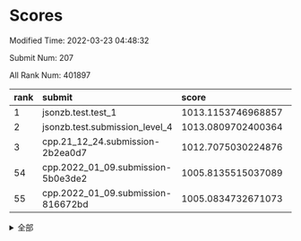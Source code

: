 # Scores

Modified Time: 2022-03-23 04:48:32

Submit Num: 207

All Rank Num: 401897

| rank |               submit               |       score        |       sigma        | pk_num |
| :--- | :--------------------------------- | :----------------- | :----------------- | :----- |
| 1    | jsonzb.test.test_1                 | 1013.1153746968857 | 0.7924798335214466 | 7758   |
| 2    | jsonzb.test.submission_level_4     | 1013.0809702400364 | 0.8236050766145565 | 7770   |
| 3    | cpp.21_12_24.submission-2b2ea0d7   | 1012.7075030224876 | 0.7896450167389367 | 7771   |
| 54   | cpp.2022_01_09.submission-5b0e3de2 | 1005.8135515037089 | 0.7098604977251821 | 7767   |
| 55   | cpp.2022_01_09.submission-816672bd | 1005.0834732671073 | 0.7297487250858428 | 7766   |


<details>
<summary>全部</summary>

| rank |                 submit                 |       score        |       sigma        | pk_num |
| :--- | :------------------------------------- | :----------------- | :----------------- | :----- |
| 1    | jsonzb.test.test_1                     | 1013.1153746968857 | 0.7924798335214466 | 7758   |
| 2    | jsonzb.test.submission_level_4         | 1013.0809702400364 | 0.8236050766145565 | 7770   |
| 3    | cpp.21_12_24.submission-2b2ea0d7       | 1012.7075030224876 | 0.7896450167389367 | 7771   |
| 4    | gobigger.level_3.submission_level_3_15 | 1011.4433985237041 | 0.7948882536684888 | 7765   |
| 5    | gobigger.level_3.submission_level_3_30 | 1011.431562328437  | 0.7538304411104747 | 7769   |
| 6    | gobigger.level_3.submission_level_3_40 | 1011.3708152011261 | 0.7994039695456571 | 7770   |
| 7    | gobigger.level_3.submission_level_3_43 | 1011.3644284158544 | 0.7837383217767581 | 7770   |
| 8    | gobigger.level_3.submission_level_3_33 | 1011.2240377724869 | 0.7884190382246783 | 7765   |
| 9    | gobigger.level_3.submission_level_3_34 | 1010.9103461170273 | 0.7802251974054362 | 7764   |
| 10   | gobigger.level_3.submission_level_3_24 | 1010.8966486536792 | 0.7756935051371563 | 7765   |
| 11   | gobigger.level_3.submission_level_3_36 | 1010.6830650005055 | 0.7600327555945853 | 7768   |
| 12   | gobigger.level_3.submission_level_3_1  | 1010.6547417331931 | 0.7565514456884587 | 7769   |
| 13   | gobigger.level_3.submission_level_3_29 | 1010.5570249568982 | 0.7622682053209194 | 7764   |
| 14   | gobigger.level_3.submission_level_3_47 | 1010.4373537349641 | 0.7678808700454247 | 7765   |
| 15   | gobigger.level_3.submission_level_3_9  | 1010.3970369399449 | 0.794540385085832  | 7765   |
| 16   | gobigger.level_3.submission_level_3_10 | 1010.3840977424993 | 0.7626532979369229 | 7766   |
| 17   | gobigger.level_3.submission_level_3_3  | 1010.3803820036266 | 0.7708690599131277 | 7764   |
| 18   | gobigger.level_3.submission_level_3_16 | 1010.3382102768292 | 0.7666294448495666 | 7762   |
| 19   | gobigger.level_3.submission_level_3_26 | 1010.2756214257149 | 0.7681483333830986 | 7763   |
| 20   | gobigger.level_3.submission_level_3_46 | 1010.2586518620005 | 0.757252424414305  | 7766   |
| 21   | gobigger.level_3.submission_level_3_0  | 1010.2494627877934 | 0.7440396829394587 | 7764   |
| 22   | gobigger.level_3.submission_level_3_4  | 1010.2407268195532 | 0.7650970579952276 | 7768   |
| 23   | gobigger.level_3.submission_level_3_5  | 1010.1412643752302 | 0.7550590923074925 | 7769   |
| 24   | gobigger.level_3.submission_level_3_11 | 1010.139224117087  | 0.7722751336649558 | 7761   |
| 25   | gobigger.level_3.submission_level_3_39 | 1010.120419951593  | 0.7675283091345639 | 7768   |
| 26   | gobigger.level_3.submission_level_3_14 | 1010.103050318443  | 0.7556973137616699 | 7762   |
| 27   | gobigger.level_3.submission_level_3_48 | 1010.0958418823232 | 0.7552252870719656 | 7766   |
| 28   | gobigger.level_3.submission_level_3_19 | 1010.0871490183634 | 0.7655842672957248 | 7761   |
| 29   | gobigger.level_3.submission_level_3_44 | 1010.0345390706492 | 0.778444581116873  | 7767   |
| 30   | gobigger.level_3.submission_level_3_25 | 1009.9953778379285 | 0.7505003939207474 | 7767   |
| 31   | gobigger.level_3.submission_level_3_27 | 1009.9376417623121 | 0.7408548628364375 | 7764   |
| 32   | gobigger.level_3.submission_level_3_49 | 1009.8529007807241 | 0.744751140354557  | 7765   |
| 33   | gobigger.level_3.submission_level_3_42 | 1009.8182755771214 | 0.7587107175358367 | 7765   |
| 34   | gobigger.level_3.submission_level_3_32 | 1009.7265553956717 | 0.7622409626955142 | 7763   |
| 35   | gobigger.level_3.submission_level_3_37 | 1009.697161848752  | 0.7581726552023011 | 7772   |
| 36   | gobigger.level_3.submission_level_3_2  | 1009.6345814622515 | 0.7725293889689192 | 7765   |
| 37   | gobigger.level_3.submission_level_3_20 | 1009.6298695807075 | 0.754564520750701  | 7762   |
| 38   | gobigger.level_3.submission_level_3_38 | 1009.6216120913946 | 0.7446419961593124 | 7767   |
| 39   | gobigger.level_3.submission_level_3_18 | 1009.5102273234959 | 0.7581484351982597 | 7765   |
| 40   | gobigger.level_3.submission_level_3_22 | 1009.5007697922503 | 0.753287779918692  | 7763   |
| 41   | gobigger.level_3.submission_level_3_23 | 1009.4270547323775 | 0.7477202592645217 | 7768   |
| 42   | gobigger.level_3.submission_level_3_45 | 1009.4132765452039 | 0.7623144267132911 | 7768   |
| 43   | gobigger.level_3.submission_level_3_28 | 1009.3885891830691 | 0.7523049853007984 | 7766   |
| 44   | gobigger.level_3.submission_level_3_17 | 1009.3802707039242 | 0.7437383574997781 | 7763   |
| 45   | gobigger.level_3.submission_level_3_31 | 1009.3418815721577 | 0.7417650282618918 | 7769   |
| 46   | gobigger.level_3.submission_level_3_6  | 1009.2797505004221 | 0.767039308090156  | 7764   |
| 47   | gobigger.level_3.submission_level_3_41 | 1009.2251027815009 | 0.7530343083583432 | 7764   |
| 48   | gobigger.level_3.submission_level_3_8  | 1008.894614243019  | 0.7514383369265935 | 7768   |
| 49   | gobigger.level_3.submission_level_3_7  | 1008.8686170002696 | 0.7467487384545718 | 7766   |
| 50   | gobigger.level_3.submission_level_3_12 | 1008.7159755050013 | 0.7436395557418263 | 7770   |
| 51   | gobigger.level_3.submission_level_3_35 | 1008.6849956225894 | 0.7257741068807965 | 7765   |
| 52   | gobigger.level_3.submission_level_3_13 | 1008.5473892089507 | 0.738727016263923  | 7765   |
| 53   | gobigger.level_3.submission_level_3_21 | 1008.532971471045  | 0.7499636937102642 | 7765   |
| 54   | cpp.2022_01_09.submission-5b0e3de2     | 1005.8135515037089 | 0.7098604977251821 | 7767   |
| 55   | cpp.2022_01_09.submission-816672bd     | 1005.0834732671073 | 0.7297487250858428 | 7766   |
| 56   | gobigger.level_1.submission_level_1_44 | 1004.5882319071374 | 0.7423556553483752 | 7768   |
| 57   | gobigger.level_1.submission_level_1_12 | 1004.5450768127478 | 0.7378136344681622 | 7763   |
| 58   | gobigger.level_1.submission_level_1_42 | 1004.531067710455  | 0.7157582223872029 | 7763   |
| 59   | gobigger.level_1.submission_level_1_29 | 1004.419101976489  | 0.7150872714815877 | 7765   |
| 60   | gobigger.level_1.submission_level_1_35 | 1004.18322143741   | 0.721591244454314  | 7768   |
| 61   | gobigger.level_1.submission_level_1_43 | 1004.1574917895819 | 0.7113131995485932 | 7765   |
| 62   | gobigger.level_1.submission_level_1_15 | 1004.087172961048  | 0.7209664658233248 | 7765   |
| 63   | gobigger.level_1.submission_level_1_26 | 1004.0680555472737 | 0.7230848326977649 | 7766   |
| 64   | gobigger.level_1.submission_level_1_33 | 1003.9275134356427 | 0.7093548434807379 | 7769   |
| 65   | gobigger.level_1.submission_level_1_2  | 1003.7237418519065 | 0.713981099837013  | 7767   |
| 66   | gobigger.level_1.submission_level_1_25 | 1003.6976618469391 | 0.7285472158434243 | 7769   |
| 67   | gobigger.level_1.submission_level_1_30 | 1003.6941142426923 | 0.7169567844583782 | 7767   |
| 68   | gobigger.level_1.submission_level_1_18 | 1003.69090960913   | 0.7149758819924459 | 7765   |
| 69   | gobigger.level_1.submission_level_1_27 | 1003.6354047109594 | 0.7216519674887109 | 7768   |
| 70   | gobigger.level_1.submission_level_1_20 | 1003.5956235781559 | 0.7202390054515012 | 7762   |
| 71   | gobigger.level_1.submission_level_1_9  | 1003.5871688918603 | 0.7045742828779253 | 7769   |
| 72   | gobigger.level_1.submission_level_1_1  | 1003.5618182872213 | 0.7228869538679267 | 7763   |
| 73   | gobigger.level_1.submission_level_1_23 | 1003.5133262534682 | 0.7207755201821919 | 7767   |
| 74   | gobigger.level_1.submission_level_1_7  | 1003.4715781394448 | 0.7145161199444019 | 7762   |
| 75   | gobigger.level_1.submission_level_1_8  | 1003.469513160283  | 0.7097304129109034 | 7763   |
| 76   | gobigger.level_1.submission_level_1_5  | 1003.3904942310451 | 0.7271427608448697 | 7773   |
| 77   | gobigger.level_1.submission_level_1_32 | 1003.3337649364902 | 0.7146421873606701 | 7765   |
| 78   | gobigger.level_1.submission_level_1_21 | 1003.3123770098172 | 0.7184853869118198 | 7767   |
| 79   | gobigger.level_1.submission_level_1_0  | 1003.2729458126845 | 0.7151205339527924 | 7764   |
| 80   | gobigger.level_1.submission_level_1_13 | 1003.162339433301  | 0.7137660282659307 | 7767   |
| 81   | gobigger.level_1.submission_level_1_40 | 1003.1136457241557 | 0.7136369171196668 | 7764   |
| 82   | gobigger.level_1.submission_level_1_19 | 1003.1076740228528 | 0.7165622799120093 | 7768   |
| 83   | gobigger.level_1.submission_level_1_16 | 1003.0583819825573 | 0.7229561914668435 | 7767   |
| 84   | gobigger.level_1.submission_level_1_41 | 1003.0081620617793 | 0.7061252786158988 | 7762   |
| 85   | gobigger.level_1.submission_level_1_28 | 1002.9545494324162 | 0.7154083345992189 | 7762   |
| 86   | gobigger.level_1.submission_level_1_46 | 1002.8981886616943 | 0.7156408672401546 | 7764   |
| 87   | gobigger.level_1.submission_level_1_37 | 1002.8783470758328 | 0.7212686304743784 | 7772   |
| 88   | gobigger.level_1.submission_level_1_38 | 1002.8665369626952 | 0.7275092992756487 | 7768   |
| 89   | gobigger.level_1.submission_level_1_36 | 1002.8627040412928 | 0.7187125313297127 | 7763   |
| 90   | gobigger.level_1.submission_level_1_47 | 1002.8594154875312 | 0.7174845320971815 | 7768   |
| 91   | gobigger.level_1.submission_level_1_48 | 1002.8567949825606 | 0.7144440763372049 | 7767   |
| 92   | gobigger.level_1.submission_level_1_22 | 1002.8455497060883 | 0.7134706884059637 | 7767   |
| 93   | gobigger.level_1.submission_level_1_17 | 1002.6993661429345 | 0.7189686067906209 | 7765   |
| 94   | gobigger.level_1.submission_level_1_3  | 1002.6792610740523 | 0.713944354684925  | 7772   |
| 95   | gobigger.level_1.submission_level_1_24 | 1002.6654142696918 | 0.7087027959275599 | 7764   |
| 96   | gobigger.level_1.submission_level_1_39 | 1002.6617736741711 | 0.7034309434391581 | 7767   |
| 97   | gobigger.level_1.submission_level_1_14 | 1002.6063506042148 | 0.711793592235692  | 7765   |
| 98   | gobigger.level_1.submission_level_1_34 | 1002.5992169995408 | 0.7109954424008142 | 7764   |
| 99   | gobigger.level_1.submission_level_1_45 | 1002.5822481455017 | 0.703843071157405  | 7764   |
| 100  | gobigger.level_1.submission_level_1_6  | 1002.5062167969767 | 0.7048302852236268 | 7769   |
| 101  | gobigger.level_1.submission_level_1_49 | 1002.4584739486769 | 0.7081489695618819 | 7772   |
| 102  | gobigger.level_1.submission_level_1_4  | 1002.395498701151  | 0.7128146286748013 | 7771   |
| 103  | gobigger.level_1.submission_level_1_10 | 1002.1157305072878 | 0.7145824847858756 | 7763   |
| 104  | gobigger.level_1.submission_level_1_11 | 1001.9843185347072 | 0.7083269515160068 | 7766   |
| 105  | gobigger.level_1.submission_level_1_31 | 1001.775920993239  | 0.7114733453439687 | 7760   |
| 106  | gobigger.random.submission_random_47   | 997.4063747472316  | 0.7023114088492175 | 7766   |
| 107  | gobigger.random.submission_random_4    | 997.2275612392284  | 0.7152614202988865 | 7767   |
| 108  | gobigger.random.submission_random_2    | 996.9936810411399  | 0.7065781076415079 | 7767   |
| 109  | gobigger.random.submission_random_15   | 996.9470168396407  | 0.7252706746644049 | 7767   |
| 110  | gobigger.random.submission_random_21   | 996.9232501673727  | 0.7094628087272494 | 7766   |
| 111  | gobigger.random.submission_random_10   | 996.9089403204225  | 0.7219554880864496 | 7767   |
| 112  | gobigger.random.submission_random_28   | 996.7416528800691  | 0.7177734842643172 | 7772   |
| 113  | gobigger.random.submission_random_31   | 996.7205238513615  | 0.7071766755801233 | 7762   |
| 114  | gobigger.random.submission_random_5    | 996.7203405926883  | 0.7192144949835482 | 7770   |
| 115  | gobigger.random.submission_random_32   | 996.6800159542519  | 0.7036507907469732 | 7765   |
| 116  | gobigger.random.submission_random_41   | 996.6715269730367  | 0.7157497005231924 | 7764   |
| 117  | gobigger.random.submission_random_20   | 996.6686096044375  | 0.7100712289278954 | 7772   |
| 118  | gobigger.random.submission_random_26   | 996.5567977433213  | 0.7092934640474428 | 7765   |
| 119  | gobigger.random.submission_random_6    | 996.4993651789038  | 0.7173961339918472 | 7768   |
| 120  | gobigger.random.submission_random_1    | 996.4444408778426  | 0.688960555908387  | 7771   |
| 121  | gobigger.random.submission_random_44   | 996.4223936627939  | 0.7022861510821431 | 7766   |
| 122  | gobigger.random.submission_random_27   | 996.406580437814   | 0.7237074333090393 | 7766   |
| 123  | gobigger.random.submission_random_19   | 996.4052061781443  | 0.7083574402420648 | 7768   |
| 124  | gobigger.random.submission_random_40   | 996.3650188556461  | 0.7086225654332178 | 7767   |
| 125  | gobigger.random.submission_random_11   | 996.3182667572006  | 0.7162355114011704 | 7772   |
| 126  | gobigger.random.submission_random_43   | 996.3023568791009  | 0.6998956408312136 | 7759   |
| 127  | gobigger.random.submission_random_39   | 996.2656129983303  | 0.7041275515735078 | 7766   |
| 128  | gobigger.random.submission_random_42   | 996.2607363544354  | 0.7145788769669449 | 7769   |
| 129  | gobigger.random.submission_random_22   | 996.2403416538133  | 0.7078479145180597 | 7763   |
| 130  | gobigger.random.submission_random_45   | 996.2268907826854  | 0.712959766272539  | 7763   |
| 131  | gobigger.random.submission_random_29   | 996.2002184299708  | 0.7063625189271143 | 7768   |
| 132  | gobigger.random.submission_random_12   | 996.0970955686118  | 0.7293404269065032 | 7765   |
| 133  | gobigger.random.submission_random_13   | 996.0862813471791  | 0.7225184288955399 | 7768   |
| 134  | gobigger.random.submission_random_7    | 996.0690130790484  | 0.7150532606433984 | 7765   |
| 135  | gobigger.random.submission_random_17   | 996.0602546198517  | 0.7105767387210682 | 7768   |
| 136  | gobigger.random.submission_random_24   | 996.0304798772936  | 0.7237006096286097 | 7765   |
| 137  | gobigger.random.submission_random_48   | 996.0042339847644  | 0.7313626211153399 | 7764   |
| 138  | gobigger.random.submission_random_3    | 995.9991164403069  | 0.7089043139728877 | 7764   |
| 139  | gobigger.random.submission_random_38   | 995.9814568006517  | 0.7060402008562411 | 7770   |
| 140  | gobigger.random.submission_random_18   | 995.9245573804002  | 0.7100492022028394 | 7767   |
| 141  | gobigger.random.submission_random_0    | 995.9008211618067  | 0.7074928758335236 | 7765   |
| 142  | gobigger.random.submission_random_49   | 995.8997453825725  | 0.6986225274818222 | 7769   |
| 143  | gobigger.random.submission_random_14   | 995.8259367778471  | 0.7197107755772726 | 7764   |
| 144  | gobigger.random.submission_random_35   | 995.726100298599   | 0.7156272880395516 | 7766   |
| 145  | gobigger.random.submission_random_25   | 995.6178042416333  | 0.709668235113774  | 7755   |
| 146  | gobigger.random.submission_random_33   | 995.5769680166721  | 0.7057001024030796 | 7767   |
| 147  | gobigger.random.submission_random_16   | 995.5726528670035  | 0.7174749528146467 | 7766   |
| 148  | gobigger.random.submission_random_23   | 995.5205584272687  | 0.7009831818458515 | 7769   |
| 149  | gobigger.random.submission_random_8    | 995.5114731666637  | 0.7112888843641212 | 7762   |
| 150  | gobigger.random.submission_random_37   | 995.3136235045729  | 0.7063395184229732 | 7769   |
| 151  | gobigger.random.submission_random_36   | 995.1680727648859  | 0.7062225468874597 | 7768   |
| 152  | gobigger.random.submission_random_9    | 995.1671160299293  | 0.701825381085776  | 7767   |
| 153  | gobigger.random.submission_random_30   | 994.9974712790209  | 0.7183383536796247 | 7765   |
| 154  | gobigger.random.submission_random_34   | 994.9244827365076  | 0.7250421835995683 | 7766   |
| 155  | gobigger.random.submission_random_46   | 994.7003860257696  | 0.7194163488715685 | 7767   |
| 156  | gobigger.level_2.submission_level_2_7  | 993.973758795424   | 0.7285899666396524 | 7761   |
| 157  | gobigger.level_2.submission_level_2_2  | 993.9066848968869  | 0.7323300565400994 | 7762   |
| 158  | gobigger.level_2.submission_level_2_44 | 993.7480899900493  | 0.7272624088215378 | 7766   |
| 159  | gobigger.level_2.submission_level_2_0  | 993.6136133834005  | 0.7249678507448453 | 7766   |
| 160  | gobigger.level_2.submission_level_2_35 | 993.5506508849893  | 0.7221628814770031 | 7769   |
| 161  | gobigger.level_2.submission_level_2_13 | 993.4085845402809  | 0.7248260087897789 | 7771   |
| 162  | gobigger.level_2.submission_level_2_19 | 993.1489551879214  | 0.7326303645180776 | 7764   |
| 163  | gobigger.level_2.submission_level_2_37 | 993.0240064856059  | 0.7335901657321072 | 7768   |
| 164  | gobigger.level_2.submission_level_2_41 | 992.946020153386   | 0.7484670503243683 | 7766   |
| 165  | gobigger.level_2.submission_level_2_3  | 992.8374381651921  | 0.7368368101622608 | 7769   |
| 166  | gobigger.level_2.submission_level_2_12 | 992.7536418110991  | 0.7310808635226556 | 7773   |
| 167  | gobigger.level_2.submission_level_2_23 | 992.6163619761002  | 0.735292951540055  | 7760   |
| 168  | gobigger.level_2.submission_level_2_26 | 992.4921850068362  | 0.7387511483488217 | 7769   |
| 169  | gobigger.level_2.submission_level_2_33 | 992.4576924659845  | 0.7365465474384212 | 7764   |
| 170  | gobigger.level_2.submission_level_2_15 | 992.4417153015954  | 0.7371820752597859 | 7767   |
| 171  | gobigger.level_2.submission_level_2_16 | 992.3028424422408  | 0.7439255355026437 | 7768   |
| 172  | gobigger.level_2.submission_level_2_36 | 992.2806252745752  | 0.7526482540006572 | 7766   |
| 173  | gobigger.level_2.submission_level_2_45 | 992.135834822504   | 0.756884967066559  | 7763   |
| 174  | gobigger.level_2.submission_level_2_20 | 992.077708062233   | 0.7412517456522298 | 7766   |
| 175  | gobigger.level_2.submission_level_2_18 | 991.999149223779   | 0.7492183113851375 | 7769   |
| 176  | gobigger.level_2.submission_level_2_21 | 991.9618709809762  | 0.7337495923755966 | 7769   |
| 177  | gobigger.level_2.submission_level_2_10 | 991.9485836005755  | 0.7374672565641902 | 7763   |
| 178  | gobigger.level_2.submission_level_2_17 | 991.9370618827768  | 0.744518963475805  | 7768   |
| 179  | gobigger.level_2.submission_level_2_24 | 991.921779335021   | 0.7431508943734901 | 7765   |
| 180  | gobigger.level_2.submission_level_2_32 | 991.9181506221214  | 0.7517088269722443 | 7766   |
| 181  | gobigger.level_2.submission_level_2_30 | 991.8444699360788  | 0.7267768091967872 | 7766   |
| 182  | gobigger.level_2.submission_level_2_49 | 991.7728524106179  | 0.749736309825632  | 7765   |
| 183  | gobigger.level_2.submission_level_2_4  | 991.69035391446    | 0.7436703785306221 | 7765   |
| 184  | gobigger.level_2.submission_level_2_38 | 991.6383842467682  | 0.7345077347275294 | 7772   |
| 185  | gobigger.level_2.submission_level_2_22 | 991.628981450365   | 0.7505064764237179 | 7769   |
| 186  | gobigger.level_2.submission_level_2_25 | 991.6272907449729  | 0.740198829513929  | 7766   |
| 187  | gobigger.level_2.submission_level_2_48 | 991.608734853      | 0.725898684573224  | 7767   |
| 188  | gobigger.level_2.submission_level_2_47 | 991.6067253330071  | 0.739132959337429  | 7765   |
| 189  | gobigger.level_2.submission_level_2_14 | 991.6064678091088  | 0.7618527317355652 | 7765   |
| 190  | gobigger.level_2.submission_level_2_9  | 991.5846242846774  | 0.7376187045834136 | 7766   |
| 191  | gobigger.level_2.submission_level_2_34 | 991.5675238212484  | 0.7311009311724465 | 7763   |
| 192  | gobigger.level_2.submission_level_2_1  | 991.5201067045     | 0.7445128566346542 | 7765   |
| 193  | gobigger.level_2.submission_level_2_39 | 991.470397131193   | 0.7493456790627521 | 7770   |
| 194  | gobigger.level_2.submission_level_2_11 | 991.4392649148391  | 0.7632396173493023 | 7762   |
| 195  | gobigger.level_2.submission_level_2_29 | 991.3751154493547  | 0.7641508286575915 | 7763   |
| 196  | gobigger.level_2.submission_level_2_40 | 991.3493848387309  | 0.7576573337056748 | 7768   |
| 197  | gobigger.level_2.submission_level_2_46 | 991.2373737845719  | 0.7505057668002678 | 7766   |
| 198  | gobigger.level_2.submission_level_2_5  | 991.1254482027049  | 0.744906124932902  | 7772   |
| 199  | gobigger.level_2.submission_level_2_31 | 991.0246140148     | 0.7514828401754878 | 7770   |
| 200  | gobigger.level_2.submission_level_2_42 | 991.0098068094924  | 0.7605181879609271 | 7765   |
| 201  | gobigger.level_2.submission_level_2_27 | 990.6837390464991  | 0.7623119768522986 | 7765   |
| 202  | gobigger.level_2.submission_level_2_8  | 990.6379920834662  | 0.7722734600603748 | 7770   |
| 203  | gobigger.level_2.submission_level_2_43 | 990.4043925640065  | 0.7690427094569907 | 7766   |
| 204  | gobigger.level_2.submission_level_2_6  | 990.3006734715314  | 0.7548512553541682 | 7760   |
| 205  | gobigger.level_2.submission_level_2_28 | 990.2397669787183  | 0.7902762972089844 | 7769   |
| 206  | gobigger.none.submission_none_0        | 979.2295138667008  | 1.2245204326662056 | 7766   |
| 207  | gobigger.none.submission_none_1        | 975.7889774788873  | 1.477166072794611  | 7769   |

</details>